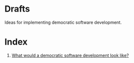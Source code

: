 # Drafts
Ideas for implementing democratic software development.

# Index
1. [What would a democratic software development look like?]()
